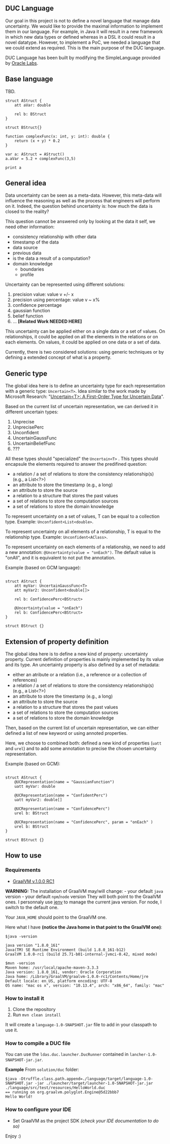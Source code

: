 DUC Language
------------

Our goal in this project is not to define a novel language that manage data uncertainty.
We would like to provide the maximal information to implement them in our language.
For example, in Java it will result in a new framework in which new data types or defined whereas in a DSL it could result in a novel datatype.
However, to implement a PoC, we needed a language that we could extend as required.
This is the main purpose of the DUC language.

DUC Language has been built by modifying the SimpleLanguage provided by [Oracle Labs](https://github.com/graalvm/simplelanguage).

## Base language

TBD.


```
struct AStruct {
    att aVar: double

    rel b: BStruct
}

struct BStruct{}

function complexFunc(x: int, y: int): double {
    return (x + y) * 0.2
}

var a: AStruct = AStruct()
a.aVar = 5.2 + complexFunc(3,5)

print a
```

## General idea

Data uncertainty can be seen as a meta-data.
However, this meta-data will influence the reasoning as well as the process that engineers will perform on it.
Indeed, the question behind uncertainty is: how much the data is closed to the reality?

This question cannot be answered only by looking at the data it self, we need other information:

- consistency relationship with other data
- timestamp of the data
- data source
- previous data
- is the data a result of a computation?
- domain knowledge
    - boundaries
    - profile

Uncertainty can be represented using different solutions:

1. precision value: value v +/- x
2. precision using percentage: value v ~ x%
3. confidence percentage
4. gaussian function
5. belief function
6. ... **[Related Work NEEDED HERE]**


This uncertainty can be applied either on a single data or a set of values.
On relationships, it could be applied on all the elements in the relations or on each elements.
On values, it could be applied on one data or a set of data.

Currently, there is two considered solutions: using generic techniques or by defining a extended concept of what is a property.

## Generic type

The global idea here is to define an uncertainty type for each representation with a generic type: `Uncertain<T>`.
Idea similar to the work made by Microsoft Research: "[Uncertain\<T>: A First-Order Type for Uncertain Data](https://dl.acm.org/citation.cfm?id=2541958)".

Based on the current list of uncertain representation, we can derived it in different uncertain types:

1. Unprecise<T>
2. UnprecisePerc<T>
3. Unconfident<T>
4. UncertainGaussFunc<T>
5. UncertainBeliefFunc<T>
6. ???

All these types should "specialized" the `Uncertain<T>` . This types should encapsule the elements required to answer the predifined question:

- a relation / a set of relations to store the consistency relationship(s) (e.g., a List<?>)
- an attribute to store the timestamp (e.g., a long)
- an attribute to store the source
- a relation to a structure that stores the past values
- a set of relations to store the computation sources
- a set of relations to store the domain knowledge

To represent uncertainty on a set of values, T can be equal to a collection type.
Example: `Unconfident<List<double>`.

To represent uncertainty on all elements of a relationship, T is equal to the relationship type.
Example: `Unconfident<AClass>`.

To represent uncertainty on each elements of a relationship, we need to add a new annotation: `@Uncertainty(value = "onEach")`.
The default value is "onAll", and it is equivalent to not put the annotation.

Example (based on GCM language):
```

struct AStruct {
    att myVar: UncertainGaussFunc<T>
    att myVar2: Unconfident<double[]>

    rel b: ConfidencePerc<BStruct>

    @Uncertainty(value = "onEach")
    rel b: ConfidencePerc<BStruct>
}

struct BStruct {}

```



## Extension of property definition

The global idea here is to define a new kind of property: uncertainty property.
Current definition of properties is mainly implemented by its value and its type.
An uncertainty property is also defined by a set of metadata:

- either an atribute or a relation (i.e., a reference or a collection of references)
- a relation / a set of relations to store the consistency relationship(s) (e.g., a List<?>)
- an attribute to store the timestamp (e.g., a long)
- an attribute to store the source
- a relation to a structure that stores the past values
- a set of relations to store the computation sources
- a set of relations to store the domain knowledge

Then, based on the current list of uncertain representation, we can either defined a list of new keyword or using annoted properties.

Here, we choose to combined both: defined a new kind of properties (`uatt` and `urel`) and to add some annotation to precise the chosen uncertainty representation.


Example (based on GCM):
```

struct AStruct {
    @UCRepresentation(name = "GaussianFunction")
    uatt myVar: double

    @UCRepresentation(name = "ConfidentPerc")
    uatt myVar2: double[]

    @UCRepresentation(name = "ConfidencePerc")
    urel b: BStruct

    @UCRepresentation(name = "ConfidencePerc", param = "onEach" )
    urel b: BStruct
}

struct BStruct {}

```

## How to use

### Requirements

- [GraalVM v.1.0.0 RC1](https://www.graalvm.org/)

**WARNING:** The installation of GraalVM may/will change:
    - your default `java` version
    - your default `npm`/`node` version
They will both point to the GraalVM ones.
I personnaly use [jenv](http://www.jenv.be/) to manage the current java version.
For node, I switch to the default one.

Your `JAVA_HOME` should point to the GraalVM one.

Here what I have **(notice the Java home in that point to the GraalVM one)**:

```
$java -version

java version "1.8.0_161"
Java(TM) SE Runtime Environment (build 1.8.0_161-b12)
GraalVM 1.0.0-rc1 (build 25.71-b01-internal-jvmci-0.42, mixed mode)

$mvn -version
Maven home: /usr/local/apache-maven-3.3.3
Java version: 1.8.0_161, vendor: Oracle Corporation
Java home: /Library/GraalVM/graalvm-1.0.0-rc1/Contents/Home/jre
Default locale: en_US, platform encoding: UTF-8
OS name: "mac os x", version: "10.13.4", arch: "x86_64", family: "mac"
```


### How to install it

1. Clone the repository
2. Run `mvn clean install`

It will create a `language-1.0-SNAPSHOT.jar` file to add in your classpath to use it.

### How to compile a DUC file

You can use the `ldas.duc.launcher.DucRunner` contained in `lancher-1.0-SNAPSHOT-jar.jar`.

**Example**
From `solution/duc` folder:

```
$java -Dtruffle.class.path.append=./language/target/language-1.0-SNAPSHOT.jar -jar ./launcher/target/launcher-1.0-SNAPSHOT-jar.jar ./language/src/test/resources/HelloWorld.duc
== running on org.graalvm.polyglot.Engine@5d22bbb7
Hello World!
```

### How to configure your IDE

- Set GraalVM as the project SDK *(check your IDE documentation to do so)*

Enjoy :)






